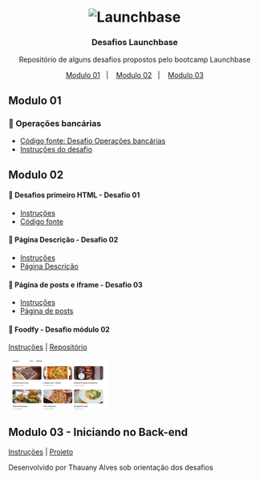 <h1 align="center">
    <img alt="Launchbase" src="https://storage.googleapis.com/golden-wind/bootcamp-launchbase/logo.png" width="200px" />
</h1>

<h3 align="center">
  Desafios Launchbase 
</h3>

<p align="center">
  Repositório de alguns desafios propostos pelo bootcamp Launchbase
</p>

<p align="center">
  <a href="## Modulo 01">Modulo 01</a>&nbsp;&nbsp;&nbsp;|&nbsp;&nbsp;&nbsp;
  <a href="## Modulo 02">Modulo 02</a>&nbsp;&nbsp;&nbsp;|&nbsp;&nbsp;&nbsp;
  <a href="## Modulo 03">Modulo 03</a> 
</p>

## Modulo 01
### :bank: Operações bancárias
- [Código fonte: Desafio Operações bancárias](https://github.com/thauany-alves/Desafios-Launchbase/blob/master/Fase-02/Modulo-01/banking_operations.js)
- [Instruções do desafio](https://github.com/Rocketseat/bootcamp-launchbase-desafios-01/blob/master/desafios/01-4-aplicacao-operacoes-bancarias.md#rocket-sobre-o-desafio)

## Modulo 02
#### :page_facing_up: Desafios primeiro HTML - Desafio 01
- [Instruções](https://github.com/Rocketseat/bootcamp-launchbase-desafios-02/blob/master/desafios/02-1-primeiro-html.md)
- [Código fonte](https://github.com/thauany-alves/Desafios-Launchbase/tree/master/Fase-02/Modulo-02/index.html)

#### :page_facing_up: Página Descrição - Desafio 02 
- [Instruções](https://github.com/rocketseat-education/bootcamp-launchbase-desafios-02/blob/master/desafios/02-2-pagina-descricao.md)
- [Página Descrição](https://github.com/thauany-alves/Desafios-Launchbase/tree/master/Fase-02/Modulo-02/index.html)

#### :page_facing_up: Página de posts e iframe - Desafio 03
- [Instruções](https://github.com/rocketseat-education/bootcamp-launchbase-desafios-02/blob/master/desafios/02-3-pagina-cursos-e-iframe.md)
- [Página de posts](https://github.com/thauany-alves/Desafios-Launchbase/tree/master/Fase-02/Modulo-02/posts.html)

#### :fork_and_knife: Foodfy - Desafio módulo 02
[Instruções](https://github.com/rocketseat-education/bootcamp-launchbase-desafios-02/blob/master/desafios/02-foodfy.md) | [Repositório](https://github.com/thauany-alves/foodfy)  

<img src="https://github.com/thauany-alves/foodfy/blob/main/public/images/Pagina_receitas.png" width="200px">

## Modulo 03 - Iniciando no Back-end
[Instruções](https://github.com/rocketseat-education/bootcamp-launchbase-desafios-03) |  [Projeto](https://github.com/thauany-alves/Desafios-Launchbase/tree/master/Fase-02/Modulo-03)

<p align="conter">
  Desenvolvido por Thauany Alves sob orientação dos desafios 
</p>